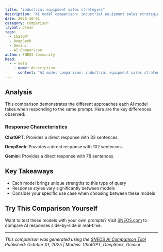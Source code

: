```yaml
---
title: "industrial equipment sales strategies"
description: "AI model comparison: industrial equipment sales strategies..."
date: 2025-10-01
category: comparison
layout: Clean
tags:
  - ChatGPT
  - DeepSeek
  - Gemini
  - AI Comparison
author: SNEOS Community
head:
  - - meta
    - name: description
      content: "AI model comparison: industrial equipment sales strategies..."
---
```


<ChatComparison
  title="industrial equipment sales strategies"
  prompt="industrial equipment sales strategies"
  :responses='{
    "ChatGPT": "Certainly! Here are some effective industrial equipment sales strategies to help your business succeed:\n\n### 1. Understand Your Market and Customers\n- **Identify Key Industries:** Focus on sectors that require your equipment, such as manufacturing, construction, mining, or agriculture.\n- **Customer Needs Analysis:** Understand the specific challenges your potential customers face and how your equipment can solve them.\n- **Buyer Personas:** Develop detailed profiles of decision-makers (e.g., operations managers, procurement officers) to tailor your sales approach.\n\n### 2. Build Strong Relationships and Trust\n- **Consultative Selling:** Act as a trusted advisor rather than just a salesperson, offering solutions tailored to the customer\u2019s business.\n- **Long-Term Relationships:** Emphasize after-sales support, maintenance, and reliability to build loyalty.\n- **Networking:** Attend industry trade shows, conferences, and local business events to connect with potential clients.\n\n### 3. Demonstrate Product Value Effectively\n- **Product Demonstrations:** Offer on-site demos or trials to showcase how your equipment improves efficiency or reduces costs.\n- **Case Studies:** Share success stories and testimonials from existing customers.\n- **ROI Calculations:** Provide clear financial justification showing how the equipment will save money or increase productivity.\n\n### 4. Leverage Digital Marketing and Sales Tools\n- **Professional Website:** Ensure your site highlights product features, specifications, videos, and customer testimonials.\n- **Content Marketing:** Publish blogs, whitepapers, and videos on industry trends and equipment benefits.\n- **CRM Systems:** Use Customer Relationship Management tools to track leads, customer interactions, and sales progress.\n- **Online Quoting and Ordering:** Simplify the purchasing process with digital quotes and easy ordering options.\n\n### 5. Competitive Pricing and Flexible Financing\n- **Pricing Strategy:** Be transparent and competitive; offer options like discounts for bulk purchases or long-term contracts.\n- **Financing Options:** Provide leasing, rental, or installment payment plans to lower the entry barrier for customers.\n- **Value-Added Services:** Bundle equipment with maintenance packages or training to enhance perceived value.\n\n### 6. Train and Motivate Your Sales Team\n- **Product Knowledge:** Ensure your team is thoroughly educated about equipment features and industry applications.\n- **Sales Techniques:** Provide training on consultative selling, negotiation, and closing deals.\n- **Performance Incentives:** Motivate your salesforce with commissions, bonuses, and recognition programs.\n\n### 7. After-Sales Service and Support\n- **Maintenance Contracts:** Offer regular maintenance and repair services to keep equipment operational.\n- **Customer Support:** Provide quick and effective support to resolve any issues, enhancing customer satisfaction.\n- **Upgrade Paths:** Inform customers about new models or upgrades to encourage repeat business.\n\n---\n\nWould you like a more detailed plan tailored to a specific type of industrial equipment or market?",
    "DeepSeek": "Of course. Crafting a successful industrial equipment sales strategy requires a unique approach that blends deep technical knowledge with long-term relationship building. Unlike B2C sales, the stakes are high, the sales cycles are long, and the decision-making process involves multiple stakeholders.\n\nHere is a comprehensive guide to industrial equipment sales strategies, broken down into core principles, a phased sales process, and modern tactics.\n\n---\n\n### **I. Core Principles of Industrial Equipment Sales**\n\nBefore diving into tactics, internalize these foundational principles:\n\n1.  **It\u0027s a Solution, Not a Product:** You are not selling a machine; you are selling increased productivity, reduced downtime, improved safety, higher quality output, and a strong ROI. Frame everything around the customer\u0027s business outcomes.\n2.  **The Long Game:** Sales cycles can be 6-18 months. Patience, persistence, and consistent nurturing are key.\n3.  **Multiple Stakeholders:** You must identify and address the concerns of:\n    *   **The Financial Buyer (CFO, CEO):** Cares about ROI, TCO (Total Cost of Ownership), and budget.\n    *   **The Technical Buyer (Engineers, Maintenance):** Cares about specs, reliability, compatibility, and ease of maintenance.\n    *   **The User Buyer (Operators):** Cares about ease of use, safety, and how it makes their job easier.\n    *   **The Influencer (Consultants, Senior Operators):** May not have final say but has significant sway.\n4.  **Value Over Price:** Competing on price is a race to the bottom. Compete on value: uptime, service support, training, warranty, and the long-term partnership.\n5.  **Expertise is Your Greatest Asset:** You must understand your customer\u0027s industry, processes, and pain points as well as\u2014or better than\u2014they do.\n\n---\n\n### **II. The Phased Sales Process (A Strategic Roadmap)**\n\n#### **Phase 1: Prospecting \u0026 Lead Generation**\n*   **Content Marketing \u0026 SEO:** Create high-value content (whitepapers, case studies, blog posts) that addresses industrial problems (e.g., \u0022How to Reduce Microstoppages in Assembly Lines\u0022). Optimize for search terms your prospects use.\n*   **LinkedIn Dominance:** This is your primary social platform. Use Sales Navigator to build targeted lists. Share insights, join industry groups, and engage with prospects\u0027 content.\n*   **Trade Shows \u0026 Industry Events:** The classic, but still powerful, method. Go with a plan to gather leads, but more importantly, to build relationships and understand market trends.\n*   **Referrals \u0026 Partner Networks:** Your happiest customers are your best salespeople. Ask for referrals. Build relationships with complementary vendors (e.g., a robotics company partners with a safety equipment supplier).\n*   **Targeted Outbound:** Use a \u0022Challenger Sale\u0022 approach. Research a company, identify a potential inefficiency, and reach out with a compelling, data-driven insight about their business, not just your product.\n\n#### **Phase 2: Qualification \u0026 Discovery**\nThis is the most critical phase. Do not skip it.\n*   **Use BANT (or similar):**\n    *   **Budget:** Do they have a budget allocated? If not, what is the process to get one?\n    *   **Authority:** Who is involved in the decision? Who signs the check?\n    *   **Need:** What is the core business problem they are trying to solve? (Ask \u0022why\u0022 five times to get to the root cause.)\n    *   **Timeline:** What is their project deadline? What happens if they don\u0027t meet it?\n*   **Ask Pain-Based Questions:**\n    *   \u0022What is the current machine\u0027s downtime costing you per hour?\u0022\n    *   \u0022What are the biggest safety concerns your operators have?\u0022\n    *   \u0022How does the current process affect your final product quality?\u0022\n\n#### **Phase 3: Solution Development \u0026 Proposal**\n*   **Customize the Value Proposition:** Don\u0027t send a generic brochure. Create a proposal that directly addresses the pains uncovered in discovery.\n*   **Calculate and Present a Clear ROI:** Build a simple ROI calculator. Show the payback period. Factor in hard costs (energy savings, labor reduction) and soft costs (quality improvement, risk mitigation).\n*   **Leverage Social Proof:** Include relevant case studies, testimonials, and reference contacts from similar companies in the same industry.\n*   **Offer Flexible Options:** Present different tiers (e.g., base model, model with advanced features, bundled with service contract) to give the customer a sense of choice and control.\n\n#### **Phase 4: Handling Objections \u0026 Negotiation**\n*   **\u0022Your price is too high.\u0022**\n    *   **Response:** \u0022I understand it\u0027s a significant investment. Let\u0027s revisit the ROI analysis. Based on a 15% increase in output, this machine pays for itself in 14 months. After that, it\u0027s pure profit. What is the cost of *not* making this upgrade?\u0022\n*   **\u0022We\u0027re happy with our current supplier.\u0022**\n    *   **Response:** \u0022That\u0027s great to hear. Many of our best customers were happy before they saw the data on what was possible. Could we simply run a comparative efficiency analysis for you? There\u0027s no obligation.\u0022\n*   **Prepare for Common Objections:** Have your data and counter-arguments ready for objections around price, timing, and compatibility.\n\n#### **Phase 5: Closing \u0026 Onboarding**\n*   **Ask for the Order:** Use a direct but assumptive close. \u0022Based on the ROI we\u0027ve outlined, does it make sense to move forward with the delivery schedule we discussed for Q3?\u0022\n*   **Seamless Handoff to Service/Operations:** The sale is not over when the contract is signed. A smooth onboarding and installation process is the first step in retention. Ensure the customer feels supported.\n\n#### **Phase 6: Account Management \u0026 Retention**\n*   **Check-ins:** Schedule regular check-ins post-installation to ensure satisfaction.\n*   **Upsell/Cross-sell:** Once you\u0027re a trusted partner, you can sell service contracts, spare parts, training, or upgrades.\n*   **Nurture the Relationship:** Keep them informed about new technologies and industry trends. Turn them into a advocate.\n\n---\n\n### **III. Modern Sales Tactics \u0026 Channels**\n\n*   **Video Marketing:** Short videos demonstrating a machine solving a specific problem are incredibly effective for lead generation and nurturing.\n*   **Virtual Demos \u0026 Remote Support:** Use AR/VR or simple video conferencing to conduct remote product demonstrations and troubleshooting, saving time and travel costs.\n*   **CRM is Non-Negotiable:** Use a CRM (like Salesforce or HubSpot) to track every interaction, set reminders for follow-ups, and manage your long sales pipeline effectively.\n*   **Data-Driven Selling:** Use analytics to identify which content leads to conversions, which industries are most profitable, and where to focus your efforts.\n\n---\n\n### **IV. Key Differentiators**\n\nHow do you stand out in a crowded market?\n\n1.  **Unmatched After-Sales Service:** Offer 24/7 support, guaranteed response times, and a robust spare parts inventory. This reduces the perceived risk of buying from you.\n2.  **Training and Certification:** Offer comprehensive training for operators and maintenance staff. This builds loyalty and ensures your equipment is used correctly.\n3.  **Performance Guarantees:** If you\u0027re confident, back it up. Offer guarantees on uptime, output, or energy savings.\n4.  **Industry Specialization:** Become the go-to expert for a specific niche (e.g., \u0022We are the leaders in packaging equipment for the pharmaceutical industry\u0022).\n\n### **Summary: The Industrial Sales Funnel**\n\n| Stage | Goal | Key Activities |\n| :--- | :--- | :--- |\n| **Awareness** | Generate Leads | Content Marketing, SEO, Trade Shows, LinkedIn |\n| **Consideration** | Qualify \u0026 Build Value | Deep Discovery, ROI Analysis, Custom Demos |\n| **Decision** | Close the Deal | Handle Objections, Negotiate, Finalize Proposal |\n| **Retention** | Grow the Account | Onboarding, Check-ins, Service Contracts, Upselling |\n\nBy adopting this strategic, value-driven, and patient approach, you will transition from being seen as a salesperson to being viewed as a trusted business partner, which is the ultimate goal in industrial equipment sales.",
    "Gemini": "Selling industrial equipment is a complex process that requires a strategic approach. Here\u0027s a breakdown of key sales strategies, categorized for easier understanding:\n\n**I. Understanding Your Target Market \u0026 Product:**\n\n*   **Market Research is Crucial:**\n    *   **Identify your ideal customer profile (ICP):** What industries, company sizes, and roles are most likely to benefit from your equipment?  What are their current challenges?\n    *   **Understand their needs:** What are their pain points, goals, and objectives? How can your equipment help them achieve them?  Focus on the *outcomes* your equipment delivers, not just features.\n    *   **Competitive Analysis:**  Know your competitors\u0027 strengths and weaknesses, pricing, and target market.  What is your unique selling proposition (USP)?\n    *   **Market trends:**  Stay informed about industry trends, technological advancements, and regulatory changes that could affect your customers\u0027 needs.\n\n*   **Deep Product Knowledge:**\n    *   **Master technical specifications:**  Understand every aspect of your equipment, its capabilities, limitations, and maintenance requirements.\n    *   **Know your value proposition inside and out:** Be prepared to explain how your equipment solves specific problems and delivers tangible benefits.\n    *   **Anticipate common questions and objections:**  Prepare clear and concise answers.\n    *   **Provide comprehensive documentation and support:** Manuals, training materials, and ongoing technical support are critical.\n\n**II. Sales Process \u0026 Approach:**\n\n*   **Consultative Selling:**\n    *   **Focus on building relationships:** Establish trust and rapport with potential customers.\n    *   **Ask open-ended questions:**  Understand their needs and challenges.  Listen actively and empathetically.\n    *   **Tailor your solutions:**  Don\u0027t just push a product; offer a customized solution that addresses their specific requirements.\n    *   **Act as a trusted advisor:**  Provide valuable insights and guidance, even if it doesn\u0027t immediately lead to a sale.\n\n*   **Value-Based Selling:**\n    *   **Quantify the benefits:**  Translate features into measurable results (e.g., increased productivity, reduced costs, improved safety).\n    *   **Calculate ROI (Return on Investment):**  Show customers how your equipment will pay for itself over time.\n    *   **Focus on long-term value:**  Highlight the durability, reliability, and long-term cost savings of your equipment.\n\n*   **Relationship Building:**\n    *   **Networking:** Attend industry events, trade shows, and conferences to meet potential customers and build relationships.\n    *   **Personalized Communication:**  Avoid generic sales pitches. Tailor your messaging to each customer\u0027s specific needs and interests.\n    *   **Consistent Follow-up:**  Stay in touch with prospects regularly, even if they\u0027re not ready to buy.  Provide valuable information and resources.\n    *   **Customer Relationship Management (CRM):** Utilize a CRM system to track leads, manage customer interactions, and streamline the sales process.\n\n*   **Demonstrations and Trials:**\n    *   **Hands-on demonstrations:**  Allow potential customers to see your equipment in action and experience its capabilities firsthand.\n    *   **Pilot programs:**  Offer short-term trials or pilot programs to allow customers to evaluate the equipment in their own environment.\n    *   **Virtual Demos:**  Utilize video conferencing and screen sharing for remote demonstrations. This is especially effective for complex or large equipment.\n\n*   **Pricing Strategies:**\n    *   **Competitive Pricing:** Analyze your competitors\u0027 pricing and adjust your prices accordingly.\n    *   **Value-Based Pricing:**  Set prices based on the perceived value of your equipment.  Justify higher prices with superior features, performance, or support.\n    *   **Bundling and Discounts:**  Offer bundled packages or discounts to incentivize purchases.\n    *   **Financing Options:**  Provide flexible financing options to make your equipment more accessible.\n\n**III. Digital Marketing \u0026 Lead Generation:**\n\n*   **Search Engine Optimization (SEO):**  Optimize your website and content for relevant keywords to attract organic traffic from search engines.\n*   **Content Marketing:**  Create valuable and informative content (e.g., blog posts, white papers, case studies, videos) that educates potential customers and establishes your expertise.\n*   **Social Media Marketing:**  Engage with potential customers on social media platforms like LinkedIn.  Share industry news, product updates, and customer testimonials.\n*   **Pay-Per-Click (PPC) Advertising:**  Run targeted ads on search engines and social media to reach specific audiences.\n*   **Email Marketing:**  Build an email list and send targeted emails to nurture leads and promote your equipment.\n*   **Website Optimization:**  Ensure your website is user-friendly, mobile-responsive, and optimized for lead generation.  Include clear calls to action.\n*   **Video Marketing:** Create videos demonstrating your equipment, explaining its benefits, and showcasing customer testimonials.  Videos are highly engaging and can significantly improve conversion rates.\n\n**IV.  Post-Sale Support \u0026 Customer Retention:**\n\n*   **Training and Installation:**  Provide comprehensive training and installation services to ensure customers can effectively use your equipment.\n*   **Ongoing Support:**  Offer timely and responsive technical support to address any issues or questions.\n*   **Maintenance and Repair Services:**  Provide maintenance and repair services to keep your equipment running smoothly.\n*   **Customer Feedback:**  Solicit feedback from customers to identify areas for improvement.\n*   **Customer Loyalty Programs:**  Offer rewards or incentives to loyal customers.\n\n**V. Sales Team \u0026 Tools:**\n\n*   **Recruit and Train Talented Salespeople:**  Hire individuals with strong technical knowledge, communication skills, and a passion for sales.  Provide ongoing training and development.\n*   **Equip Your Sales Team with the Right Tools:**  Provide your sales team with access to CRM software, marketing automation tools, and other resources to help them be more effective.  Mobile tools are becoming increasingly important.\n*   **Sales Enablement:** Provide your sales team with the content, training, and tools they need to engage effectively with prospects at every stage of the sales process.\n*   **Data Analytics:**  Track key sales metrics and analyze data to identify trends and improve performance.  Use data to optimize your sales process and marketing campaigns.\n\n**Key Considerations for Success:**\n\n*   **Long Sales Cycles:** Be prepared for a lengthy sales cycle. Industrial equipment sales often require extensive research, evaluation, and approval processes.\n*   **High Price Points:** Industrial equipment is typically a significant investment. Be prepared to justify the cost and demonstrate the value.\n*   **Technical Expertise:**  You and your sales team need to have a strong understanding of the technical aspects of your equipment.\n*   **Building Trust is Paramount:**  Trust is crucial in industrial equipment sales.  Be honest, transparent, and reliable.\n*   **Adaptability:**  The industrial equipment market is constantly evolving. Be prepared to adapt your sales strategies to meet changing customer needs and market conditions.\n\nBy implementing these strategies and continuously adapting to the changing needs of your target market, you can increase your chances of success in the competitive industrial equipment sales landscape. Remember to focus on building relationships, providing value, and delivering exceptional customer service.\n"
  }'
  published-date="19:29"
/>

## Analysis

This comparison demonstrates the different approaches each AI model takes when responding to the same prompt. Here are the key differences observed:

### Response Characteristics

**ChatGPT**: Provides a direct response with 33 sentences. 

**DeepSeek**: Provides a direct response with 102 sentences. 

**Gemini**: Provides a direct response with 78 sentences. 

## Key Takeaways

- Each model brings unique strengths to this type of query
- Response styles vary significantly between models
- Consider your specific use case when choosing between these models

## Try This Comparison Yourself

Want to test these models with your own prompts? Visit [SNEOS.com](https://sneos.com) to compare AI responses side-by-side in real-time.

---

*This comparison was generated using the [SNEOS AI Comparison Tool](https://sneos.com)*
*Published: October 01, 2025 | Models: ChatGPT, DeepSeek, Gemini*
